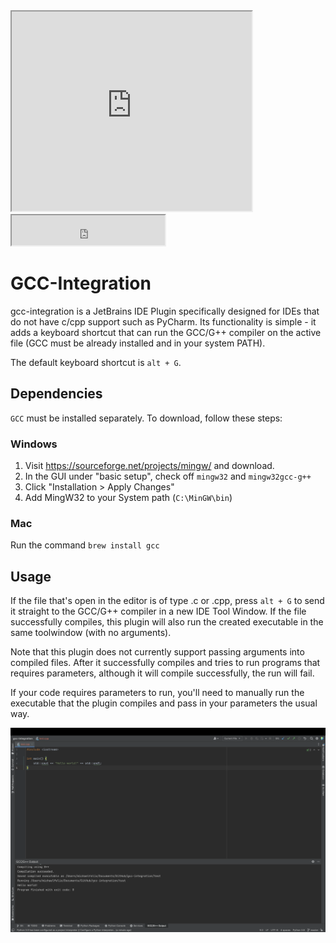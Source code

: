 <iframe width="384px" height="319px" src="https://plugins.jetbrains.com/embeddable/card/21535"></iframe>

<iframe width="245px" height="48px" src="https://plugins.jetbrains.com/embeddable/install/21535"></iframe>

# GCC-Integration

gcc-integration is a JetBrains IDE Plugin specifically designed for IDEs that do not have c/cpp support such as PyCharm. Its functionality is simple - it adds a keyboard shortcut that can run the GCC/G++ compiler on the active file (GCC must be already installed and in your system PATH).

The default keyboard shortcut is `alt + G`.

## Dependencies

`GCC` must be installed separately. To download, follow these steps:

### Windows

1) Visit https://sourceforge.net/projects/mingw/ and download.
2) In the GUI under "basic setup", check off `mingw32` and `mingw32gcc-g++`
3) Click "Installation > Apply Changes"
4) Add MingW32 to your System path (`C:\MinGW\bin`)

### Mac

Run the command `brew install gcc`

## Usage

If the file that's open in the editor is of type .c or .cpp, press `alt + G` to send it straight to the GCC/G++ compiler in a new IDE Tool Window. If the file successfully compiles, this plugin will also run the created executable in the same toolwindow (with no arguments).

Note that this plugin does not currently support passing arguments into compiled files. After it successfully compiles and tries to run programs that requires parameters, although it will compile successfully, the run will fail. 

If your code requires parameters to run, you'll need to manually run the executable that the plugin compiles and pass in your parameters the usual way.

![preview](docs/plugin-preview.png)